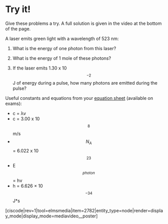 # Try it!

Give these problems a try.  A full solution is given in the video at the bottom of the page.  

A laser emits green light with a wavelength of 523 nm:

1. What is the energy of one photon from this laser? 

2. What is the energy of 1 mole of these photons?

3. If the laser emits 1.30 x 10$$^{-2}$$ J of energy during a pulse, how many photons are emitted during the pulse? 

Useful constants and equations from your [equation sheet](https://media.ed.science.psu.edu/sites/media/ed/files/documents/110-data.pdf) (available on exams):
* c = λν
* c = 3.00 x 10$$^8$$ m/s
* $$N_A$$ = 6.022 x 10$$^{23}$$ 
* E$$_{photon}$$ = hν
* h = 6.626 × 10$$^{−34}$$ J*s


[ciscode|rev=1|tool=elmsmedia|item=2782|entity_type=node|render=display_mode|display_mode=mediavideo__poster]

<houck-math> </houck-math>
